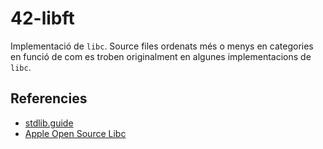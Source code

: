 # 42-libft
Implementació de `libc`. Source files ordenats més o menys en categories en funció de com es troben originalment en algunes implementacions de `libc`.

## Referencies
- [stdlib.guide](https://stdlib.guide)
- [Apple Open Source Libc](https://github.com/apple-opensource/Libc)
